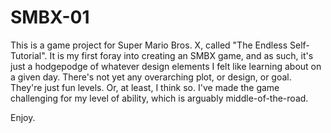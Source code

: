 # SMBX-01

This is a game project for Super Mario Bros. X, called "The Endless Self-Tutorial". It is my first foray into creating an SMBX game, and as such, it's just a hodgepodge of whatever design elements I felt like learning about on a given day. There's not yet any overarching plot, or design, or goal. They're just fun levels. Or, at least, I think so. I've made the game challenging for my level of ability, which is arguably middle-of-the-road.

Enjoy.
